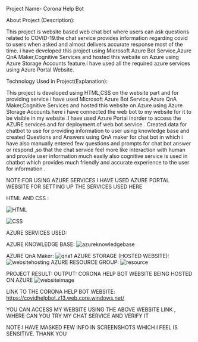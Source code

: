 Project Name- Corona Help Bot

About Project (Description):

This project is website based web chat bot where users can ask questions related to COVID-19.the chat service provides information regarding covid to users when asked and almost delivers accurate response most of the time.
i have developed this project using Microsoft Azure Bot Service,Azure QnA Maker,Cognitive Services and hosted this website on Azure using Azure Storage Accounts feature.i have used all the required azure services using Azure Portal
Website.

Technology Used in Project(Explanation):

This project is developed using HTML,CSS on the website part and for providing service i have used  Microsoft Azure Bot Service,Azure QnA Maker,Cognitive Services and hosted this website on Azure using Azure Storage Accounts.here i have connected the web bot to my website  for it to be visible in my website .I have used Azure Portal inorder to access the AZURE services and for deployment of web bot service . Created data for chatbot to use for providing information to user using knowledge base and created Questions and Answers using QnA maker for chat bot in which i have also manually entered few questions and prompts for chat bot answer or respond ,so that the chat service feel more like interaction with human and provide user information much easily also cognitive service is used in chatbot which provides much friendly   and accurate experience to the user for information .


NOTE:FOR USING AZURE SERVICES I HAVE USED AZURE PORTAL WEBSITE FOR SETTING UP THE SERVICES USED HERE


HTML AND CSS :

![HTML](https://user-images.githubusercontent.com/73836674/163587614-42a87299-ff8a-4fc6-b07b-60ecd9409f49.png)

![CSS](https://user-images.githubusercontent.com/73836674/163587703-e3d04ade-5529-4812-9112-b5eb091aabf2.png)

AZURE SERVICES USED:

AZURE KNOWLEDGE BASE:
![azureknowledgebase](https://user-images.githubusercontent.com/73836674/163589963-84f6a707-c868-4166-94f7-7e2122bf5f67.png)


AZURE QnA Maker:
![qna1](https://user-images.githubusercontent.com/73836674/163587785-fffcb756-5db5-4e6a-9c12-bd64362ffa18.png)
AZURE STORAGE (HOSTED WEBSITE):
![websitehosting](https://user-images.githubusercontent.com/73836674/163587903-429e6bc1-f603-4b27-ac73-3bdece193a14.png)
AZURE RESOURCE GROUP:
![resource](https://user-images.githubusercontent.com/73836674/163588030-85abfb9b-28b7-461d-bece-7d5f92e5dcd9.png)

PROJECT RESULT:
OUTPUT: CORONA HELP BOT WEBSITE BEING HOSTED ON AZURE 
![websiteimage](https://user-images.githubusercontent.com/73836674/163588130-bf7eeacb-edc6-455e-832b-49e069cc0bf8.png)

LINK TO THE CORONA HELP BOT WEBSITE:
https://covidhelpbot.z13.web.core.windows.net/

YOU CAN ACCESS MY WEBSITE USING THE ABOVE WEBSITE LINK , WHERE  CAN YOU TRY MY CHAT SERVICE AND VERIFY IT

NOTE:I HAVE MASKED FEW INFO IN SCREENSHOTS WHICH I FEEL IS SENSITIVE. THANK YOU

